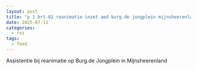 ```yaml
---
layout: post
title: "p 1 brt-02 reanimatie inzet aed burg.de jongplein mijnsheerenland 185831"
date: 2025-07-11
categories: 
  - rss
tags: 
  - feed
---
```


Assistentie bij reanimatie op Burg.de Jongplein in Mijnsheerenland
